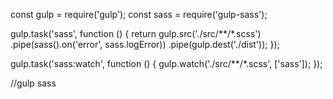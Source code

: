 
const gulp = require('gulp');
const sass = require('gulp-sass');
 
gulp.task('sass', function () {
  return gulp.src('./src/**/*.scss')
    .pipe(sass().on('error', sass.logError))
    .pipe(gulp.dest('./dist'));
});
 
gulp.task('sass:watch', function () {
  gulp.watch('./src/**/*.scss', ['sass']);
});


//gulp sass
